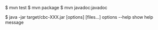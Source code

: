 $ mvn test
$ mvn package
$ mvn javadoc:javadoc

$ java -jar target/cbc-XXX.jar [options] [files...]
options
--help          show help message
